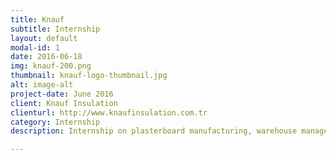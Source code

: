```yaml
---
title: Knauf
subtitle: Internship
layout: default
modal-id: 1
date: 2016-06-18
img: knauf-200.png
thumbnail: knauf-logo-thumbnail.jpg
alt: image-alt
project-date: June 2016
client: Knauf Insulation
clienturl: http://www.knaufinsulation.com.tr
category: Internship
description: Internship on plasterboard manufacturing, warehouse management, facility allocation

---
```

